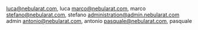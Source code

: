 

luca@nebularat.com, luca
marco@nebularat.com, marco
stefano@nebularat.com, stefano
administration@admin.nebularat.com admin
antonio@nebularat.com, antonio
pasquale@nebularat.com, pasquale